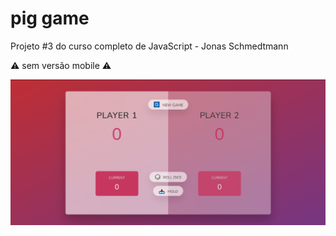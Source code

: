 # pig game

Projeto #3 do curso completo de JavaScript - Jonas Schmedtmann

⚠ sem versão mobile ⚠

![preview](https://raw.githubusercontent.com/Luciana-Santos/pig-game/main/preview.png)

